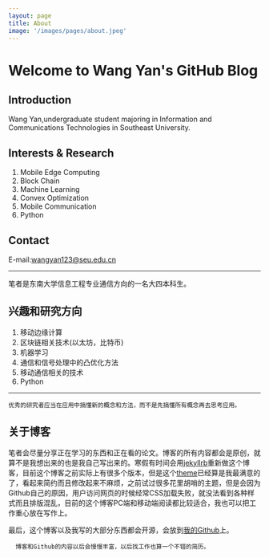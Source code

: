 ```yaml
---
layout: page
title: About
image: '/images/pages/about.jpeg'
---
```


# Welcome to Wang Yan's GitHub Blog


## Introduction
Wang Yan,undergraduate student majoring in Information and Communications Technologies in Southeast University.


## Interests & Research

1. Mobile Edge Computing
2. Block Chain
3. Machine Learning
4. Convex Optimization
5. Mobile Communication
6. Python

## Contact
E-mail:wangyan123@seu.edu.cn

<hr>

笔者是东南大学信息工程专业通信方向的一名大四本科生。

## 兴趣和研究方向
1. 移动边缘计算
2. 区块链相关技术(以太坊，比特币)
3. 机器学习
4. 通信和信号处理中的凸优化方法
5. 移动通信相关的技术
6. Python

<hr>

    优秀的研究者应当在应用中搞懂新的概念和方法，而不是先搞懂所有概念再去思考应用。

## 关于博客
  笔者会尽量分享正在学习的东西和正在看的论文。博客的所有内容都会是原创，就算不是我想出来的也是我自己写出来的。寒假有时间会用[jekyllrb](http://jekyllrb.com/)重新做这个博客，目前这个博客之前实际上有很多个版本，但是这个[theme](http://jekyllthemes.org/page3/)已经算是我最满意的了，看起来简约而且修改起来不麻烦，之前试过很多花里胡哨的主题，但是会因为Github自己的原因，用户访问网页的时候经常CSS加载失败，就没法看到各种样式而且排版混乱，目前的这个博客PC端和移动端阅读都比较适合，我也可以把工作重心放在写作上。


最后，这个博客以及我写的大部分东西都会开源，会放到[我的Github](https://github.com/Wy-wangyan)上。

      博客和Github的内容以后会慢慢丰富，以后找工作也算一个不错的简历。


